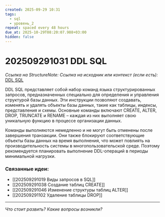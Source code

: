 ```yaml
---
created: 2025-09-29 10:31
tags:
  - sql
  - уровень_2
repeat: spaced every 48 hours
due_at: 2025-10-29T08:20:07.988+03:00
hidden: false
---
```

# 202509291031 DDL SQL

*Ссылка на StructureNote:*
*Ссылка на исходник или контекст (если есть):* [DDL SQL](https://ssl-team.com/blog/ddl-sql-chto-eto/)

DDL SQL представляет собой набор команд языка структурированных запросов, предназначенных специально для определения и управления структурой базы данных. Эти инструкции позволяют создавать, изменять и удалять объекты базы данных, такие как таблицы, индексы, представления и схемы. Основные команды включают CREATE, ALTER, DROP, TRUNCATE и RENAME – каждая из них выполняет свою уникальную функцию в процессе организации данных.

Команды выполняются немедленно и не могут быть отменены после завершения транзакции. Они также блокируют соответствующие объекты базы данных на время выполнения, что может повлиять на производительность системы в многопользовательской среде. Поэтому рекомендуется планировать выполнение DDL-операций в периоды минимальной нагрузки.

### Связанные идеи:

* [[202509291019 Виды запросов в SQL]]
* [[202509291038 Создание таблиц CREATE]]
* [[202509291046 Изменение структуры таблиц ALTER]]
* [[202509291102 Удаление таблицы DROP]]

---

*Что стоит развить? Какие вопросы возникли?*
